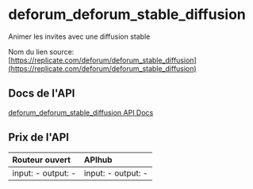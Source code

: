 # deforum_deforum_stable_diffusion

Animer les invites avec une diffusion stable

Nom du lien source: [https://replicate.com/deforum/deforum_stable_diffusion](https://replicate.com/deforum/deforum_stable_diffusion)

## Docs de l'API

[deforum_deforum_stable_diffusion API Docs](../apis/fr/deforum_deforum_stable_diffusion.md)

## Prix de l'API

| Routeur ouvert | APIhub |
|:---|:---|
| input: - output: - | input: - output: - |
